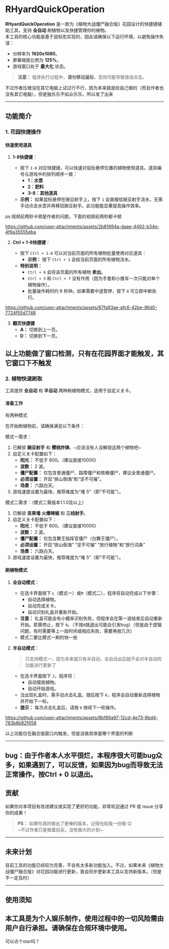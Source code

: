 # RHyardQuickOperation

**RHyardQuickOperation** 是一款为《植物大战僵尸融合版》花园设计的快捷键辅助工具，支持 **全自动** 刷植物以及快捷管理你的植物。  
本工具的核心功能是基于鼠标宏实现的，因此请确保以下运行环境，以避免操作失误：

- 分辨率为 **1920x1080**。
- 屏幕缩放比例为 **125%**。
- 游戏窗口处于 **最大化** 状态。

> **注意：** 程序执行过程中，**请勿移动鼠标**，否则可能导致错误点击。

不过作者压根没在其它电脑上试过行不行，因为本来就是给自己做的（而且作者也没有其它电脑），但是独乐乐不如众乐乐，所以发了出来  


---

## 功能简介

### 1. **花园快捷操作**

#### 快速使用道具

1. **1-8快捷键**：
    
    - 按下 `1-8` 对应快捷键，可以快速对鼠标悬停位置的植物使用道具。道具编号与游戏中的排列顺序一致：
        - **1：水壶**
        - **2：肥料**
        - **3-8：其他道具**
    - **示例：** 如果鼠标悬停在豌豆射手上，按下 `1` 会直接给豌豆射手浇水，无需手动点击水壶并再移回豌豆射手。此功能能显著提高操作效率。
  

ps:视频前两秒卡顿是作者的问题，下面的视频前两秒都卡顿  

https://github.com/user-attachments/assets/2b81694a-daae-4492-b34e-4f6a35555eba


2. **Ctrl + 1-8快捷键**：
    
    - 按下 `Ctrl + 1-8` 可以对当前页面的所有植物批量使用对应道具：
        - **示例：** 按下 `Ctrl + 1` 会给当前页面的所有植物浇水。
    - **特别说明：**
        - `Ctrl + 6` 会将该页面的所有植物 **卖出**。
        - `Ctrl + 5` 和 `Ctrl + 7` 没有作用（因为手套和小推车一次只能对单个植物操作）。
        - 批量操作耗时约 6 秒钟。如果需要中途暂停，按下 `0` 可立即中断执行。
     


https://github.com/user-attachments/assets/67fa93ae-afc6-42be-96d0-7724f55d7748


3.  **翻页快捷键**
	- **A：** 切换到上一页。
	- **D：** 切换到下一页。

以上功能做了窗口检测，只有在花园界面才能触发，其它窗口下不触发
---

### 2. **植物快速刷取**

工具提供 **全自动** 和 **半自动** 两种刷植物模式，适用于自定义关卡。

#### **准备工作**
有两种模式

在开始刷植物前，请确保满足以下条件：

模式一需求：

1. 已解锁 **豌豆射手** 和 **樱桃炸弹**。~应该没有人没解锁这两个植物吧~
2. 自定义关卡配置如下：
    - **阳光：** 不低于 800。（建议直接10000）
    - **波数：** 2 波。
    - **僵尸配置：** 仅包含普通僵尸、路障僵尸和铁桶僵尸，建议全普通僵尸。
    - **必须设置：** 开启“排山倒海”和“坚不可摧”。
    - **场景：** 六路白天。
3. 游戏速度设置为最快，推荐难度为“难 5”（即“不可能”）。

模式二需求：（模式二需版本1.1.0及以上）

1. 已解锁 **坚果墙** **火爆辣椒** 和 **三线射手**。
2. 自定义关卡配置如下：
    - **阳光：** 不低于 800。（建议直接10000）
    - **波数：** 2 波。
    - **僵尸配置：** 仅包含舞王指挥官僵尸（白舞王僵尸）。
    - **必须设置：** 开启“排山倒海” “坚不可摧” “旅行植物”和“旅行词条”
    - **场景：** 六路白天。
3. 游戏速度设置为最快，推荐难度为“难 5”（即“不可能”）。

#### **刷植物模式**

1. **全自动模式**：
    
    - 在选卡界面按下 `L`（模式一）或`M`（模式二），程序将自动完成以下步骤：
        - 自动选择植物。
        - 自动完成关卡。
        - 自动识别礼盒并重新开始。
    - **注意：** 礼盒可能会有小概率识别失败，但程序会在第一波结束后自动重新开始。若需停止，按下 `0`。（不按`0`就退出可能会引发bug）（但是由于逻辑问题，有时需要等上一段时间或相应失败，需要再按几次）
    - 模式二要比模式一刷的快一些
2. **半自动模式**：
    >只支持模式一，因为本来就只有半自动，全自动出后就不会对半自动的功能进行更新了
    - 在选卡界面按下 `J`，程序将：
        - 自动摆放植物。
        - 自动开始游戏。
    - 当出现礼盒时，需手动点击礼盒。随后按下 `K`，程序会自动重新选择植物并开始下一轮。
    - **提示：** 每次点击礼盒后，请按 `K` 继续下一轮操作。
  

  

https://github.com/user-attachments/assets/8bf89a97-12cd-4e73-8bd4-783b8b82f658


以上功能仅在融合版窗口内触发，但是没做具体是哪个界面的判断

---
bug：由于作者本人水平很烂，本程序很大可能bug众多，如果遇到了，可以反馈，如果因为bug而导致无法正常操作，按Ctrl + 0 以退出。
---

## 贡献

如果你对本项目有改进建议或实现了更好的功能，非常欢迎通过 PR 或 issue 分享你的成果！

> **PS：** 如果你真的做出了更棒的版本，记得也给我一份哦 😉  
> ~不过作者只是做着玩玩，没有做大的计划~

---

## 未来计划

目前工具的功能已经较为完善，不会有太多新功能加入。不过，如果未来《植物大战僵尸融合版》对花园功能进行更新，我会同步更新本工具以支持新版本。（但是不一定及时）

---

## 使用须知

本工具是为个人娱乐制作，使用过程中的一切风险需由用户自行承担。请确保在合规环境中使用。
---
可以点个star吗？
